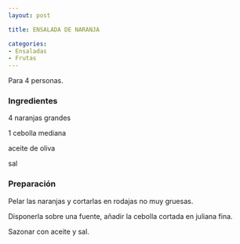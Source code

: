 ```yaml
---
layout: post

title: ENSALADA DE NARANJA

categories:
- Ensaladas
- Frutas
---
```

Para 4 personas.

<h3>Ingredientes</h3>

4 naranjas grandes

1 cebolla mediana

aceite de oliva

sal

<h3>Preparación</h3>

Pelar las naranjas  y cortarlas en rodajas no muy gruesas.

Disponerla sobre una fuente, añadir la cebolla cortada en juliana fina.

Sazonar con aceite y sal.